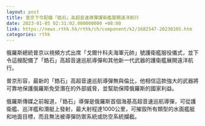 ```yaml
---
layout: post
title: 普京下令配備「鋯石」高超音速導彈護衛艦展開遠洋航行
date: 2023-01-05 02:31:02.000000000 +08:00
link: https://news.rthk.hk/rthk/ch/component/k2/1682547-20230105.htm
categories: rthk
---
```


俄羅斯總統普京以視頻方式出席「戈爾什科夫海軍元帥」號護衛艦服役儀式，並下令這艘配備了「鋯石」高超音速巡航導彈和其他新一代武器的護衛艦展開遠洋航行。

普京形容，最新的「鋯石」高超音速巡航導彈無與倫比，他相信這款強大的武器將可靠地保護俄羅斯免受潛在的外部威脅，並幫助保障俄羅斯的國家利益。

俄羅斯傳媒之前報道，「鋯石」導彈是俄羅斯首個海基高超音速巡航導彈，可從護衛艦、巡洋艦和潛艇上發射，最大射程達1000公里，可摧毀所有類型的水面艦艇和地面目標，而且無法被導彈防禦系統或防空系統攔截。
